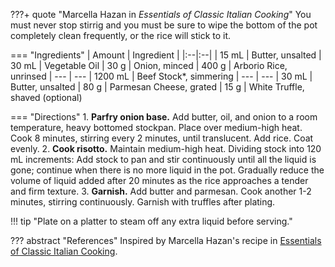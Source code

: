 ???+ quote "Marcella Hazan in *Essentials of Classic Italian Cooking*"
    You must never stop stirrig and you must be sure to wipe the bottom of the pot completely clean frequently, or the rice will stick to it.

=== "Ingredients"
    | Amount | Ingredient |
    |:--|:--|
    | 15 mL   | Butter, unsalted
    | 30 mL   | Vegetable Oil
    | 30 g    | Onion, minced
    | 400 g   | Arborio Rice, unrinsed
    | ---     | ---
    | 1200 mL | Beef Stock*, simmering
    | ---     | ---
    | 30 mL   | Butter, unsalted
    | 80 g    | Parmesan Cheese, grated
    | 15 g    | White Truffle, shaved (optional)

=== "Directions"
    1. **Parfry onion base.** Add butter, oil, and onion to a room temperature, heavy bottomed stockpan. Place over medium-high heat. Cook 8 minutes, stirring every 2 minutes, until translucent. Add rice. Coat evenly.
    2. **Cook risotto.** Maintain medium-high heat. Dividing stock into 120 mL increments: Add stock to pan and stir continuously until all the liquid is gone; continue when there is no more liquid in the pot. Gradually reduce the volume of liquid added after 20 minutes as the rice approaches a tender and firm texture.
    3. **Garnish.** Add butter and parmesan. Cook another 1-2 minutes, stirring continuously. Garnish with truffles after plating.


!!! tip "Plate on a platter to steam off any extra liquid before serving."

??? abstract "References"
    Inspired by Marcella Hazan's recipe in [Essentials of Classic Italian Cooking](https://smile.amazon.com/gp/product/039458404X).
